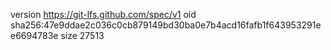 version https://git-lfs.github.com/spec/v1
oid sha256:47e9ddae2c036c0cb879149bd30ba0e7b4acd16fafb1f643953291ee6694783e
size 27513
